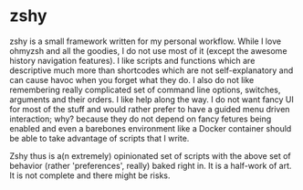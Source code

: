 # zshy

zshy is a small framework written for my personal workflow. While I love ohmyzsh and all the goodies, I do not use most of it (except the awesome history navigation features). I like scripts and functions which are descriptive much more than shortcodes which are not self-explanatory and can cause havoc when you forget what they do. I also do not like remembering really complicated set of command line options, switches, arguments and their orders. I like help along the way. I do not want fancy UI for most of the stuff and would rather prefer to have a guided menu driven interaction; why? because they do not depend on fancy fetures being enabled and even a barebones environment like a Docker container should be able to take advantage of scripts that I write.

Zshy thus is a(n extremely) opinionated set of scripts with the above set of behavior (rather 'preferences', really) baked right in. It is a half-work of art. It is not complete and there might be risks.


